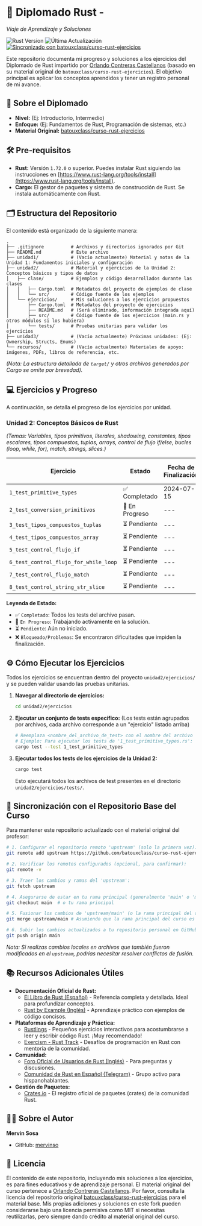 # 🦀 Diplomado Rust - 
*Viaje de Aprendizaje y Soluciones*

![Rust Version](https://img.shields.io/badge/rust-1.72.0%2B-orange)
![Última Actualización](https://img.shields.io/github/last-commit/mervinso/curso-rust-ejercicios/main)
[![Sincronizado con batouxclass/curso-rust-ejercicios](https://img.shields.io/badge/Sincronizado%20con-batouxclass%2Fcurso--rust--ejercicios-brightgreen)](https://github.com/batouxclass/curso-rust-ejercicios)

Este repositorio documenta mi progreso y soluciones a los ejercicios del Diplomado de Rust impartido por [Orlando Contreras Castellanos](https://github.com/batouxclass) (basado en su material original de `batouxclass/curso-rust-ejercicios`). El objetivo principal es aplicar los conceptos aprendidos y tener un registro personal de mi avance.

## 🚀 Sobre el Diplomado
<!-- Completa esta sección con detalles específicos del diplomado -->
*   **Nivel:** (Ej: Introductorio, Intermedio) 
*   **Enfoque:** (Ej: Fundamentos de Rust, Programación de sistemas, etc.)
*   **Material Original:** [batouxclass/curso-rust-ejercicios](https://github.com/batouxclass/curso-rust-ejercicios)

## 🛠️ Pre-requisitos

*   **Rust:** Versión `1.72.0` o superior. Puedes instalar Rust siguiendo las instrucciones en [https://www.rust-lang.org/tools/install](https://www.rust-lang.org/tools/install).
*   **Cargo:** El gestor de paquetes y sistema de construcción de Rust. Se instala automáticamente con Rust.

## 🗂️ Estructura del Repositorio

El contenido está organizado de la siguiente manera:

```text
.
├── .gitignore          # Archivos y directorios ignorados por Git
├── README.md           # Este archivo
├── unidad1/            # (Vacío actualmente) Material y notas de la Unidad 1: Fundamentos iniciales y configuración
├── unidad2/            # Material y ejercicios de la Unidad 2: Conceptos básicos y tipos de datos
│   ├── clase/          # Ejemplos y código desarrollados durante las clases
│   │   ├── Cargo.toml  # Metadatos del proyecto de ejemplos de clase
│   │   └── src/        # Código fuente de los ejemplos
│   └── ejercicios/     # Mis soluciones a los ejercicios propuestos
│       ├── Cargo.toml  # Metadatos del proyecto de ejercicios
│       ├── README.md   # (Será eliminado, información integrada aquí)
│       ├── src/        # Código fuente de los ejercicios (main.rs y otros módulos si los hubiera)
│       └── tests/      # Pruebas unitarias para validar los ejercicios
├── unidad3/            # (Vacío actualmente) Próximas unidades: (Ej: Ownership, Structs, Enums)
└── recursos/           # (Vacío actualmente) Materiales de apoyo: imágenes, PDFs, libros de referencia, etc.
```
*(Nota: La estructura detallada de `target/` y otros archivos generados por Cargo se omite por brevedad).*

## 💻 Ejercicios y Progreso

A continuación, se detalla el progreso de los ejercicios por unidad.

### Unidad 2: Conceptos Básicos de Rust
*(Temas: Variables, tipos primitivos, literales, shadowing, constantes, tipos escalares, tipos compuestos, tuplas, arrays, control de flujo if/else, bucles (loop, while, for), match, strings, slices.)*

| Ejercicio                                 | Estado         | Fecha de Finalización | Solución / Evidencia                                                      |
| ----------------------------------------- | -------------- | --------------------- | ------------------------------------------------------------------------- |
| `1_test_primitive_types`                  | ✅ Completado  | 2024-07-15            | [Ver tests](unidad2/ejercicios/tests/1_test_primitive_types.rs)           |
| `2_test_conversion_primitivos`            | 🚧 En Progreso | ---                   | [Ver tests](unidad2/ejercicios/tests/2_test_conversion_primitivos.rs)     |
| `3_test_tipos_compuestos_tuplas`          | ⏳ Pendiente   | ---                   | [Ver tests](unidad2/ejercicios/tests/3_test_tipos_compuestos_tuplas.rs)   |
| `4_test_tipos_compuestos_array`           | ⏳ Pendiente   | ---                   | [Ver tests](unidad2/ejercicios/tests/4_test_tipos_compuestos_array.rs)    |
| `5_test_control_flujo_if`                 | ⏳ Pendiente   | ---                   | [Ver tests](unidad2/ejercicios/tests/5_test_control_flujo_if.rs)        |
| `6_test_control_flujo_for_while_loop`   | ⏳ Pendiente   | ---                   | [Ver tests](unidad2/ejercicios/tests/6_test_control_flujo_for_while_loop.rs)|
| `7_test_control_flujo_match`              | ⏳ Pendiente   | ---                   | [Ver tests](unidad2/ejercicios/tests/7_test_control_flujo_match.rs)     |
| `8_test_control_string_str_slice`         | ⏳ Pendiente   | ---                   | [Ver tests](unidad2/ejercicios/tests/8_test_control_string_str_slice.rs)|

**Leyenda de Estado:**
*   ✅ `Completado`: Todos los tests del archivo pasan.
*   🚧 `En Progreso`: Trabajando activamente en la solución.
*   ⏳ `Pendiente`: Aún no iniciado.
*   ❌ `Bloqueado/Problemas`: Se encontraron dificultades que impiden la finalización.

## ⚙️ Cómo Ejecutar los Ejercicios

Todos los ejercicios se encuentran dentro del proyecto `unidad2/ejercicios/` y se pueden validar usando las pruebas unitarias.

1.  **Navegar al directorio de ejercicios:**
    ```bash
    cd unidad2/ejercicios
    ```

2.  **Ejecutar un conjunto de tests específico:**
    (Los tests están agrupados por archivos, cada archivo corresponde a un "ejercicio" listado arriba)
    ```bash
    # Reemplaza <nombre_del_archivo_de_test> con el nombre del archivo sin la extensión .rs
    # Ejemplo: Para ejecutar los tests de '1_test_primitive_types.rs':
    cargo test --test 1_test_primitive_types
    ```

3.  **Ejecutar todos los tests de los ejercicios de la Unidad 2:**
    ```bash
    cargo test
    ```
    Esto ejecutará todos los archivos de test presentes en el directorio `unidad2/ejercicios/tests/`.

## 🔄 Sincronización con el Repositorio Base del Curso

Para mantener este repositorio actualizado con el material original del profesor:

```bash
# 1. Configurar el repositorio remoto 'upstream' (solo la primera vez):
git remote add upstream https://github.com/batouxclass/curso-rust-ejercicios.git

# 2. Verificar los remotos configurados (opcional, para confirmar):
git remote -v

# 3. Traer los cambios y ramas del 'upstream':
git fetch upstream

# 4. Asegurarse de estar en tu rama principal (generalmente 'main' o 'master'):
git checkout main  # o tu rama principal

# 5. Fusionar los cambios de 'upstream/main' (o la rama principal del curso) en tu rama local 'main':
git merge upstream/main # Asumiendo que la rama principal del curso es 'main'

# 6. Subir los cambios actualizados a tu repositorio personal en GitHub:
git push origin main
```
*Nota: Si realizas cambios locales en archivos que también fueron modificados en el `upstream`, podrías necesitar resolver conflictos de fusión.*

## 📚 Recursos Adicionales Útiles

*   **Documentación Oficial de Rust:**
    *   [El Libro de Rust (Español)](https://google.github.io/comprehensive-rust/es/index.html) - Referencia completa y detallada. Ideal para profundizar conceptos.
    *   [Rust by Example (Inglés)](https://doc.rust-lang.org/rust-by-example/) - Aprendizaje práctico con ejemplos de código concisos.
*   **Plataformas de Aprendizaje y Práctica:**
    *   [Rustlings](https://github.com/rust-lang/rustlings) - Pequeños ejercicios interactivos para acostumbrarse a leer y escribir código Rust. ¡Muy recomendado!
    *   [Exercism - Rust Track](https://exercism.org/tracks/rust) - Desafíos de programación en Rust con mentoría de la comunidad.
*   **Comunidad:**
    *   [Foro Oficial de Usuarios de Rust (Inglés)](https://users.rust-lang.org/) - Para preguntas y discusiones.
    *   [Comunidad de Rust en Español (Telegram)](https://t.me/rust_es) - Grupo activo para hispanohablantes.
*   **Gestión de Paquetes:**
    *   [Crates.io](https://crates.io/) - El registro oficial de paquetes (crates) de la comunidad Rust.

## 👨‍💻 Sobre el Autor

**Mervin Sosa**
*   GitHub: [mervinso](https://github.com/mervinso)
<!-- *   (Opcional: LinkedIn, Twitter, etc.) -->

## 📄 Licencia

El contenido de este repositorio, incluyendo mis soluciones a los ejercicios, es para fines educativos y de aprendizaje personal. El material original del curso pertenece a [Orlando Contreras Castellanos](https://github.com/batouxclass).
Por favor, consulta la licencia del repositorio original [batouxclass/curso-rust-ejercicios](https://github.com/batouxclass/curso-rust-ejercicios) para el material base.
Mis propias adiciones y soluciones en este fork pueden considerarse bajo una licencia permisiva como MIT si necesitas reutilizarlas, pero siempre dando crédito al material original del curso.
